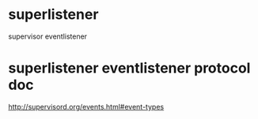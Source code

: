 # superlistener
supervisor eventlistener
# superlistener eventlistener protocol doc
http://supervisord.org/events.html#event-types
